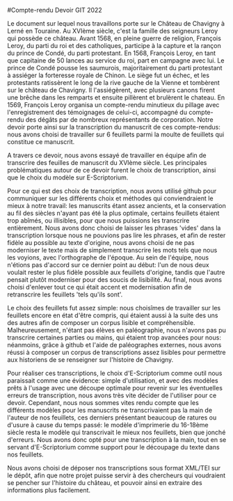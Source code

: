 #Compte-rendu Devoir GIT 2022


Le document sur lequel nous travaillons porte sur le Château de Chavigny à Lerné en Touraine.
Au XVIème siècle, c'est la famille des seigneurs Leroy qui possède ce château.
Avant 1568, en pleine guerre de religion, François Leroy, du parti du roi et des catholiques, participe à la capture et la rançon du prince de
Condé, du parti protestant.
En 1568, François Leroy, en tant que capitaine de 50 lances au service du roi, part en campagne avec lui.
Le prince de Condé pousse les saumurois, majoritairement du parti protestant à assiéger la forteresse royale de Chinon.
Le siège fut un échec, et les protestants ratissèrent le long de la rive gauche de la Vienne et tombèrent sur le château de Chavigny.
Il l'assiégèrent, avec plusieurs canons firent une brêche dans les remparts et ensuite pillèrent et brulèrent le chateau.
En 1569, François Leroy organisa un compte-rendu minutieux du pillage avec l'enregistrement des témoignages de celui-ci, accompagné du 
compte-rendu des dégâts par de nombreux représentants de corporation.
Notre devoir porte ainsi sur la transcription du manuscrit de ces compte-rendus: nous avons choisi de travailler sur 6 feuillets parmi la
moulte de feuillets qui constitue ce manuscrit.

A travers ce devoir, nous avons essayé de travailler en équipe afin de transcrire des feuilles de manuscrit du XVIème siècle.
Les principales problématiques autour de ce devoir furent le choix de transcription, ainsi que le choix du modèle sur E-Scriptorium.

Pour ce qui est des choix de transcription, nous avons utilisé github pour communiquer sur les différents choix et  méthodes qui conviendraient le
mieux à notre travail: les manuscrits étant assez ancients, et la conservation au fil des siècles n'ayant pas été la plus optimale, certains
feuillets étaient trop abîmés, ou illisibles, pour que nous puissions les transcrire entièrement.
Nous avons donc choisi de laisser les phrases 'vides' dans la transcription lorsque nous ne pouvions pas lire les phrases, et afin de rester fidèle
au possible au texte d'origine, nous avons choisi de ne pas moderniser le texte mais de simplement transcrire les mots tels que nous les voyions,
avec l'orthographe de l'époque.
Au sein de l'équipe, nous n'étions pas d'accord sur ce dernier point au début: l'un de nous deux voulait rester le plus fidèle possible aux 
feuillets d'origine, tandis que l'autre pensait plutôt moderniser pour des soucis de lisibilité. Au final, nous avons choisi d'enlever tout ce 
qui était accent et modernisation afin de retranscrire les feuillets 'tels qu'ils sont'.

 
Le choix des feuillets fut assez simple: nous choisîmes de travailler sur les feuillets encore en état d'être compris, qui étaient aussi à 
la suite des uns des autres afin de composer un corpus lisible et compréhensible. Malheureusement, n'étant pas élèves en paléographie, nous 
n'avons pas pu transcrire certaines parties ou mains, qui étaient trop avancées pour nous: néanmoins, grâce à github et l'aide de paléographes
externes, nous avons réussi à composer un corpus de transcriptions assez lisibles pour permettre aux historiens de se renseigner sur 
l'histoire de Chavigny.


Pour réaliser ces transcriptions, le choix d'E-Scriptorium comme outil nous paraissait comme une évidence: simple d'utilisation, et avec des
modèles prêts à l'usage avec une découpe optimale pour revenir sur les éventuelles erreurs de transcription, nous avons très vite décider de 
l'utiliser pour ce devoir.
Cependant, nous nous sommes vites rendu compte que les différents modèles pour les manuscrits ne transcrivaient pas la main de l'auteur de nos
feuillets, ces derniers présentant beaucoup de ratures ou d'usure à cause du temps passé: le modèle d'imprimerie du 16-18ème siècle resta le 
modèle qui transcrivait le mieux nos feuillets, bien que jonché d'erreurs. Nous avons donc opté pour une transcription à la main, tout en se 
servant d'E-Scriptorium comme support pour le découpage du texte dans nos feuillets.

Nous avons choisi de déposer nos transcriptions sous format XML/TEI sur le dépôt, afin que notre projet puisse servir à des chercheurs qui 
voudraient se pencher sur l'histoire du château, et pouvoir ainsi en extraire des informations plus facilement.
